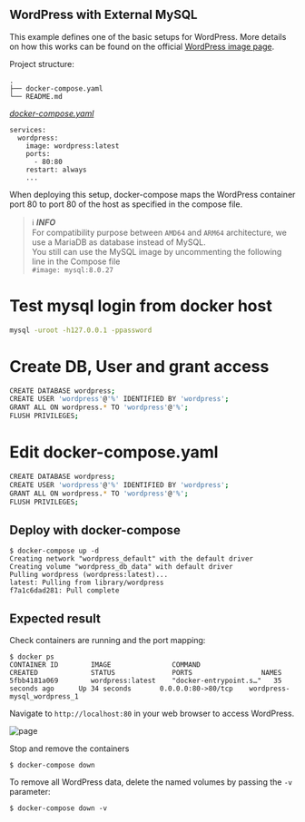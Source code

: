 ## WordPress with External MySQL
This example defines one of the basic setups for WordPress. More details on how this works can be found on the official [WordPress image page](https://hub.docker.com/_/wordpress).


Project structure:
```
.
├── docker-compose.yaml
└── README.md
```

[_docker-compose.yaml_](docker-compose.yaml)
```
services:
  wordpress:
    image: wordpress:latest
    ports:
      - 80:80
    restart: always
    ...
```

When deploying this setup, docker-compose maps the WordPress container port 80 to
port 80 of the host as specified in the compose file.

> ℹ️ **_INFO_**  
> For compatibility purpose between `AMD64` and `ARM64` architecture, we use a MariaDB as database instead of MySQL.  
> You still can use the MySQL image by uncommenting the following line in the Compose file   
> `#image: mysql:8.0.27`

# Test mysql login from docker host
```bash
mysql -uroot -h127.0.0.1 -ppassword
```
# Create DB, User and grant access 
```bash
CREATE DATABASE wordpress;
CREATE USER 'wordpress'@'%' IDENTIFIED BY 'wordpress';
GRANT ALL ON wordpress.* TO 'wordpress'@'%';
FLUSH PRIVILEGES;
```
# Edit docker-compose.yaml 
```bash
CREATE DATABASE wordpress;
CREATE USER 'wordpress'@'%' IDENTIFIED BY 'wordpress';
GRANT ALL ON wordpress.* TO 'wordpress'@'%';
FLUSH PRIVILEGES;
```

## Deploy with docker-compose

```
$ docker-compose up -d
Creating network "wordpress_default" with the default driver
Creating volume "wordpress_db_data" with default driver
Pulling wordpress (wordpress:latest)...
latest: Pulling from library/wordpress
f7a1c6dad281: Pull complete
```


## Expected result

Check containers are running and the port mapping:
```
$ docker ps
CONTAINER ID        IMAGE               COMMAND                  CREATED             STATUS              PORTS                 NAMES
5fbb4181a069        wordpress:latest    "docker-entrypoint.s…"   35 seconds ago      Up 34 seconds       0.0.0.0:80->80/tcp    wordpress-mysql_wordpress_1
```

Navigate to `http://localhost:80` in your web browser to access WordPress.

![page](output.jpg)

Stop and remove the containers

```
$ docker-compose down
```

To remove all WordPress data, delete the named volumes by passing the `-v` parameter:
```
$ docker-compose down -v
```

